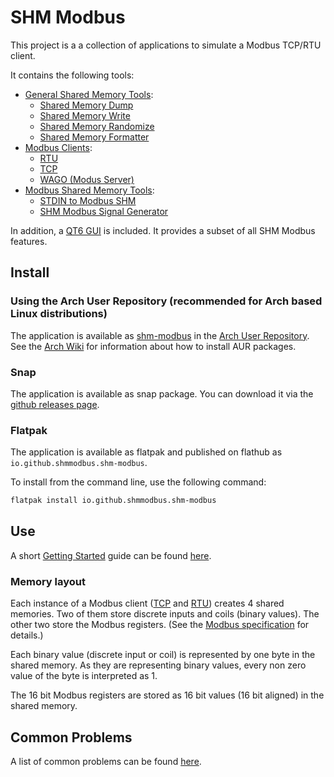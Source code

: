 # SHM Modbus

This project is a a collection of applications to simulate a Modbus TCP/RTU client. 

It contains the following tools:

- [General Shared Memory Tools](shm_tools/index.md):
  - [Shared Memory Dump](shm_tools/dump_shm/index.md)
  - [Shared Memory Write](shm_tools/write_shm/index.md)
  - [Shared Memory Randomize](shm_tools/shared_mem_random/index.md)
  - [Shared Memory Formatter](shm_tools/shm_format/index.md)
- [Modbus Clients](modbus_clients/index.md):
  - [RTU](modbus_clients/rtu/index.md)
  - [TCP](modbus_clients/tcp/index.md)
  - [WAGO (Modus Server)](modbus_clients/wago/index.md)
- [Modbus Shared Memory Tools](shm_modbus/index.md):
  - [STDIN to Modbus SHM](shm_modbus/stdin_to_modbus_shm/index.md)
  - [SHM Modbus Signal Generator](shm_modbus/signal_gen/index.md)

In addition, a [QT6 GUI](shm_modbus/gui/index.md) is included.
It provides a subset of all SHM Modbus features.

## Install

### Using the Arch User Repository (recommended for Arch based Linux distributions)

The application is available as [shm-modbus](https://aur.archlinux.org/packages/shm-modbus) in the [Arch User Repository](https://aur.archlinux.org/).
See the [Arch Wiki](https://wiki.archlinux.org/title/Arch_User_Repository) for information about how to install AUR packages.

### Snap

The application is available as snap package.
You can download it via the [github releases page](https://github.com/SHMModbus/SHM_Modbus/releases).

### Flatpak

The application is available as flatpak and published on flathub as ```io.github.shmmodbus.shm-modbus```.

To install from the command line, use the following command:

```bash
flatpak install io.github.shmmodbus.shm-modbus
```

## Use

A short [Getting Started](getting_started.md) guide can be found [here](getting_started.md).

### Memory layout

Each instance of a Modbus client ([TCP](modbus_clients/tcp/) and [RTU](modbus_clients/rtu/)) creates 4 shared memories.
Two of them store discrete inputs and coils (binary values). 
The other two store the Modbus registers. 
(See the [Modbus specification](https://modbus.org/docs/Modbus_Application_Protocol_V1_1b3.pdf) for details.)

Each binary value (discrete input or coil) is represented by one byte in the shared memory.
As they are representing binary values, every non zero value of the byte is interpreted as 1.

The 16 bit Modbus registers are stored as 16 bit values (16 bit aligned) in the shared memory.

## Common Problems

A list of common problems can be found [here](common_problems.md).

